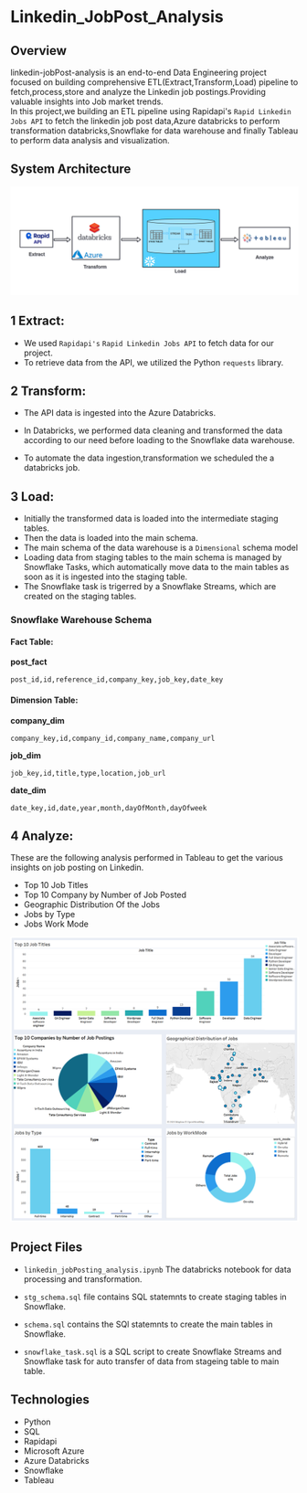 # **Linkedin_JobPost_Analysis**

## **Overview**
linkedin-jobPost-analysis is an end-to-end Data Engineering project focused on building comprehensive ETL(Extract,Transform,Load) pipeline to fetch,process,store and analyze the Linkedin job postings.Providing valuable insights into Job market trends.  
In this project,we building an ETL pipeline  using Rapidapi's `Rapid Linkedin Jobs API` to fetch the linkedin job post data,Azure databricks to perform transformation databricks,Snowflake for data warehouse and finally Tableau to perform data analysis and visualization.


## **System Architecture**
![Alt text](Architecture_Diagram.png)

## 1 **Extract:** 
- We used `Rapidapi's` `Rapid Linkedin Jobs API` to fetch data for our project.   
- To retrieve data from the API, we utilized the Python `requests` library.

## 2 **Transform:**
+ The API data is ingested into the Azure Databricks.  

+ In Databricks, we performed data cleaning and transformed the data according to our need before loading to the Snowflake data warehouse.

+ To automate the data ingestion,transformation we scheduled the a databricks job.


## 3 **Load:**
- Initially the transformed data is loaded into the intermediate staging tables.
- Then the data is loaded into the main schema.
- The main schema of the data warehouse is a  `Dimensional` schema model
- Loading data from staging tables to the main schema is managed by Snowflake Tasks, which automatically move data to the main tables as soon as it is ingested into the staging table.  
- The Snowflake task is trigerred by a Snowflake Streams, which are created on the staging tables.
### Snowflake Warehouse Schema
#### Fact Table:
**post_fact**
```
post_id,id,reference_id,company_key,job_key,date_key
```

#### **Dimension Table:**
**company_dim**
```
company_key,id,company_id,company_name,company_url
```
**job_dim**
```
job_key,id,title,type,location,job_url
```
**date_dim**
```
date_key,id,date,year,month,dayOfMonth,dayOfweek
```


## 4 **Analyze:** 
These are the following analysis performed in Tableau to get the various insights on job posting on Linkedin.

- Top 10 Job Titles 
- Top 10 Company by Number of Job Posted
- Geographic Distribution Of the Jobs
- Jobs by Type
- Jobs Work Mode

![dasboaed](Dashboard2.png)

## **Project Files**
+ `linkedin_jobPosting_analysis.ipynb` The databricks notebook for data processing and transformation.
+ `stg_schema.sql` file contains SQL statemnts to create staging tables in Snowflake.

+ `schema.sql` contains the SQl statemnts to create the main tables in Snowflake.

+ `snowflake_task.sql` is a SQL script to create Snowflake Streams and Snowflake task for auto transfer of data from stageing table to main table.


## **Technologies**
+ Python
+ SQL
+ Rapidapi
+ Microsoft Azure
+ Azure Databricks
+ Snowflake
+ Tableau

